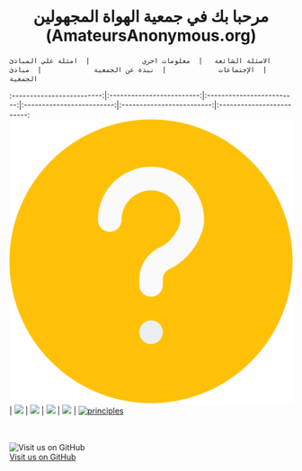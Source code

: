 
# <center> مرحبا بك في جمعية الهواة المجهولين <br>(AmateursAnonymous.org) </center>


    الاسئلة الشائعة   |  معلومات اخري             |  امثلة علي المبادئ             |  الإجتماعات             |  نبذة عن الجمعية             |  مبادئ الجمعية
:-------------------------:|:-------------------------:|:-------------------------:|:-------------------------:|:-------------------------:|:-------------------------:
 [![](https://raw.githubusercontent.com/MohamedGElsharkawy/amateursanonymous.github.io/main/assets/faq.png)](https://amateursanonymous.github.io/faq)   | 
![](https://github.com/amateursanonymous/amateursanonymous.github.io/blob/main/assets/empower-162.png?raw=true)  | 
 [![](https://raw.githubusercontent.com/amateursanonymous/amateursanonymous.github.io/main/assets/innovative-162.png)](https://amateursanonymous.github.io/principles-examples)  | 
 [![](https://raw.githubusercontent.com/amateursanonymous/amateursanonymous.github.io/main/assets/meeting-162.png)](https://amateursanonymous.github.io/meetings)  | 
 [![](https://raw.githubusercontent.com/amateursanonymous/amateursanonymous.github.io/main/assets/About-Us-162.png)](https://amateursanonymous.github.io/about-us)  | 
 [![principles](https://raw.githubusercontent.com/amateursanonymous/amateursanonymous.github.io/main/assets/principle-162-2.png)](https://amateursanonymous.github.io/principles)


<br><br>
![Visit us on GitHub](https://raw.githubusercontent.com/amateursanonymous/amateursanonymous.github.io/main/assets/GitHub-logo-100.png)<br>
[Visit us on GitHub](https://github.com/amateursanonymous/amateursanonymous.github.io)
